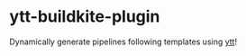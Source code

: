 # ytt-buildkite-plugin

Dynamically generate pipelines following templates using [ytt](https://github.com/vmware-tanzu/carvel-ytt)!
